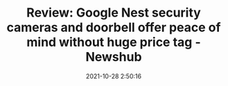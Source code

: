 ---
"title": "Review: Google Nest security cameras and doorbell offer peace of mind without huge price tag - Newshub"
"date": "2021-10-28 2:50:16"
"feed_name": "GOOGLENEWSDRILLING"
"feed_website": "https://news.google.com/search?q=drilling%2Bincident&hl=en-US&gl=US&ceid=US:en"
"feed_rss": "https://news.google.com/rss/search?q=drilling%2Bincident&hl=en-US&gl=US&ceid=US:en"
"link": "https://www.newshub.co.nz/home/technology/2021/10/review-google-nest-security-cameras-and-doorbell-offer-peace-of-mind-without-huge-price-tag.html"
"source": "{'href': 'https://www.newshub.co.nz', 'title': 'Newshub'}"
"file": "_posts/2021-1-1-9e7249ce6b927303640cccf060a5a455ca6e74c9.md"
"accident": "0"
"drilling": "0"
"dead": "0"
"injured": "0"
"arrested": "0"
"place": "unknown place"
"where": "unknown site"
"causes": "unknown"
"place_uri": "unknown place"
---